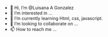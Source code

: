 - 👋 Hi, I’m @Luisana A Gonzalez
- 👀 I’m interested in ...
- 🌱 I’m currently learning Html, css, javascript.
- 💞️ I’m looking to collaborate on ...
- 📫 How to reach me ...

<!---
LuisanaAGonzalez/LuisanaAGonzalez is a ✨ special ✨ repository because its `README.md` (this file) appears on your GitHub profile.
You can click the Preview link to take a look at your changes.
--->
